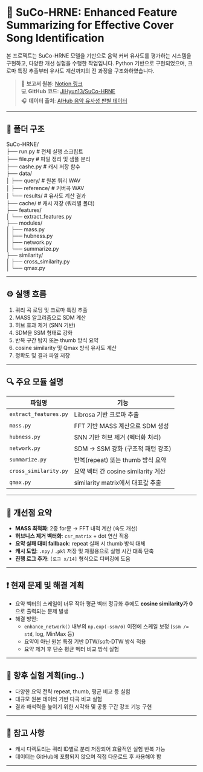 # 🎵 SuCo-HRNE: Enhanced Feature Summarizing for Effective Cover Song Identification

본 프로젝트는 SuCo-HRNE 모델을 기반으로 음악 커버 유사도를 평가하는 시스템을 구현하고, 다양한 개선 실험을 수행한 작업입니다. Python 기반으로 구현되었으며, 크로마 특징 추출부터 유사도 계산까지의 전 과정을 구조화하였습니다.

> 📄 **보고서 원본**: [Notion 링크](https://enormous-raisin-a4a.notion.site/SuCo-HRNE-1-1e933a73ea0f8014a196ff2967655bde?pvs=4)  
> 💻 **GitHub 코드**: [JiHyun13/SuCo-HRNE](https://github.com/JiHyun13/SuCo-HRNE)  
> 🎧 **데이터 출처**: [AIHub 음악 유사성 판별 데이터](https://www.aihub.or.kr/aihubdata/data/view.do?currMenu=115&topMenu=100&dataSetSn=71544)

---

## 📁 폴더 구조

SuCo-HRNE/   
├── run.py # 전체 실행 스크립트   
├── file.py # 파일 정리 및 샘플 분리   
├── cashe.py # 캐시 저장 함수   
├── data/   
│ ├── query/ # 원본 쿼리 WAV   
│ ├── reference/ # 커버곡 WAV   
│ └── results/ # 유사도 계산 결과   
├── cache/ # 캐시 저장 (쿼리별 폴더)   
├── features/   
│ └── extract_features.py   
├── modules/   
│ ├── mass.py   
│ ├── hubness.py   
│ ├── network.py   
│ └── summarize.py   
├── similarity/   
│ ├── cross_similarity.py   
│ └── qmax.py   

---

## ⚙️ 실행 흐름

1. 쿼리 곡 로딩 및 크로마 특징 추출
2. MASS 알고리즘으로 SDM 계산
3. 허브 효과 제거 (SNN 기반)
4. SDM을 SSM 형태로 강화
5. 반복 구간 탐지 또는 thumb 방식 요약
6. cosine similarity 및 Qmax 방식 유사도 계산
7. 정확도 및 결과 파일 저장

---

## 🔍 주요 모듈 설명

| 파일명 | 기능 |
|--------|------|
| `extract_features.py` | Librosa 기반 크로마 추출 |
| `mass.py` | FFT 기반 MASS 계산으로 SDM 생성 |
| `hubness.py` | SNN 기반 허브 제거 (벡터화 처리) |
| `network.py` | SDM → SSM 강화 (구조적 패턴 강조) |
| `summarize.py` | 반복(repeat) 또는 thumb 방식 요약 |
| `cross_similarity.py` | 요약 벡터 간 cosine similarity 계산 |
| `qmax.py` | similarity matrix에서 대표값 추출 |

---

## 🔁 개선점 요약

- **MASS 최적화**: 2중 for문 → FFT 내적 계산 (속도 개선)
- **허브니스 제거 벡터화**: `csr_matrix` + dot 연산 적용
- **요약 실패 대비 fallback**: repeat 실패 시 thumb 방식 대체
- **캐시 도입**: `.npy` / `.pkl` 저장 및 재활용으로 실행 시간 대폭 단축
- **진행 로그 추가**: `[로그 x/14]` 형식으로 디버깅에 도움

---

## ❗ 현재 문제 및 해결 계획

- 요약 벡터의 스케일이 너무 작아 평균 벡터 정규화 후에도 **cosine similarity가 0**으로 출력되는 문제 발생
- 해결 방안:
  - `enhance_network()` 내부의 `np.exp(-ssm/σ)` 이전에 스케일 보정 (`ssm /= std`, log, MinMax 등)
  - 요약이 아닌 원본 특징 기반 DTW/soft-DTW 방식 적용
  - 요약 제거 후 단순 평균 벡터 비교 방식 실험

---

## 🧪 향후 실험 계획(ing..)

- 다양한 요약 전략 repeat, thumb, 평균 비교 등 실험
- 대규모 원본 데이터 기반 다곡 비교 실험
- 결과 해석력을 높이기 위한 시각화 및 공통 구간 강조 기능 구현

---

## 📌 참고 사항

- 캐시 디렉토리는 쿼리 ID별로 분리 저장되어 효율적인 실험 반복 가능
- 데이터는 GitHub에 포함되지 않으며 직접 다운로드 후 사용해야 함

---

